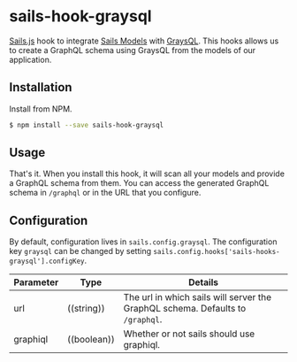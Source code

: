 # sails-hook-graysql

[Sails.js](https://sailsjs.org) hook to integrate [Sails Models]() with [GraysQL](https://github.com/larsbs/graysql). This hooks allows us to create a GraphQL schema using GraysQL from the models of our application.


## Installation

Install from NPM.

```bash
$ npm install --save sails-hook-graysql
```

## Usage

That's it. When you install this hook, it will scan all your models and provide a GraphQL schema from them. You can access the generated GraphQL schema in `/graphql` or in the URL that you configure.


## Configuration

By default, configuration lives in `sails.config.graysql`. The configuration key `graysql` can be changed by setting `sails.config.hooks['sails-hooks-graysql'].configKey`.

| Parameter | Type        | Details
|-----------|-------------| -------
| url       | ((string))  | The url in which sails will server the GraphQL schema. Defaults to `/graphql`.
| graphiql  | ((boolean)) | Whether or not sails should use graphiql.
